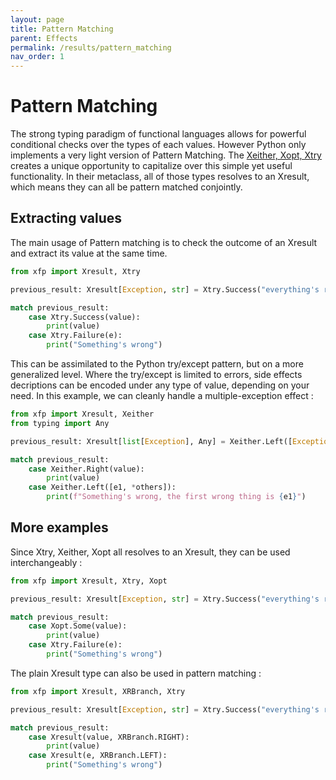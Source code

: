 ```yaml
---
layout: page
title: Pattern Matching
parent: Effects
permalink: /results/pattern_matching
nav_order: 1
---
```


<h1 style="font-weight: bold">Pattern Matching</h1>

The strong typing paradigm of functional languages allows for powerful conditional checks over the types of each values. However Python only implements a very light version of Pattern Matching. The [Xeither, Xopt, Xtry](/python-fp/results/#xeither-xtry-xopt) creates a unique opportunity to capitalize over this simple yet useful functionality. In their metaclass, all of those types resolves to an Xresult, which means they can all be pattern matched conjointly.

## Extracting values

The main usage of Pattern matching is to check the outcome of an Xresult and extract its value at the same time.

```python
from xfp import Xresult, Xtry

previous_result: Xresult[Exception, str] = Xtry.Success("everything's right") # mock a previous result here

match previous_result:
    case Xtry.Success(value):
        print(value)
    case Xtry.Failure(e):
        print("Something's wrong")
```

This can be assimilated to the Python try/except pattern, but on a more generalized level. Where the try/except is limited to errors, side effects decriptions can be encoded under any type of value, depending on your need. In this example, we can cleanly handle a multiple-exception effect :

```python
from xfp import Xresult, Xeither
from typing import Any

previous_result: Xresult[list[Exception], Any] = Xeither.Left([Exception("e1"), Exception(["e2"])]) # mock a previous result here

match previous_result:
    case Xeither.Right(value):
        print(value)
    case Xeither.Left([e1, *others]):
        print(f"Something's wrong, the first wrong thing is {e1}")
```

## More examples

Since Xtry, Xeither, Xopt all resolves to an Xresult, they can be used interchangeably :

```python
from xfp import Xresult, Xtry, Xopt

previous_result: Xresult[Exception, str] = Xtry.Success("everything's right") # mock a previous result here

match previous_result:
    case Xopt.Some(value):
        print(value)
    case Xtry.Failure(e):
        print("Something's wrong")
```

The plain Xresult type can also be used in pattern matching :

```python
from xfp import Xresult, XRBranch, Xtry

previous_result: Xresult[Exception, str] = Xtry.Success("everything's right") # mock a previous result here

match previous_result:
    case Xresult(value, XRBranch.RIGHT):
        print(value)
    case Xresult(e, XRBranch.LEFT):
        print("Something's wrong")
```
